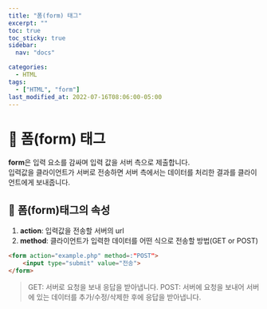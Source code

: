 ```yaml
---
title: "폼(form) 태그"
excerpt: ""
toc: true
toc_sticky: true
sidebar:
  nav: "docs"

categories:
  - HTML
tags:
  - ["HTML", "form"]
last_modified_at: 2022-07-16T08:06:00-05:00
---
```


# 📄 폼(form) 태그

**form**은 입력 요소를 감싸며 입력 값을 서버 측으로 제출합니다.<br>
입력값을 클라이언트가 서버로 전송하면 서버 측에서는 데이터를 처리한 결과를 클라이언트에게 보내줍니다.

## 📄 폼(form)태그의 속성

1. **action**: 입력값을 전송할 서버의 url
2. **method**: 클라이언트가 입력한 데이터를 어떤 식으로 전송할 방법(GET or POST)

```html
<form action="example.php" method=:"POST">
    <input type="submit" value="전송">
</form>

```

> GET: 서버로 요청을 보내 응답을 받아냅니다.
> POST: 서버에 요청을 보내어 서버에 있는 데이터를 추가/수정/삭제한 후에 응답을 받아냅니다.

